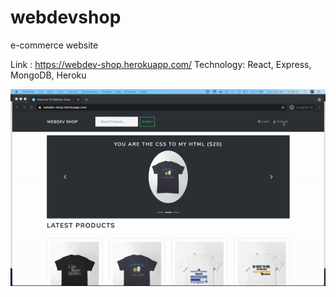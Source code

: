 # webdevshop
e-commerce website

Link : https://webdev-shop.herokuapp.com/
Technology: React, Express, MongoDB, Heroku

![](devshop.gif)